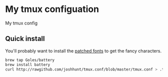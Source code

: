 My tmux configuation
=========

My tmux config

## Quick install

You'll probably want to install the [patched fonts](https://github.com/Lokaltog/powerline-fonts) to get the fancy characters.

```bash
brew tap Goles/battery
brew install battery
curl http://rawgithub.com/joshhunt/tmux.conf/blob/master/tmux.conf > .tmux.conf
```
